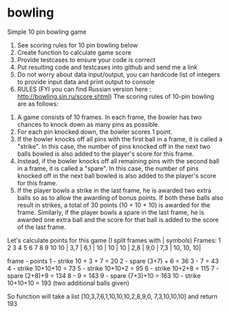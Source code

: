 # bowling
Simple 10 pin bowling game

1. See scoring rules for 10 pin bowling below
2. Create function to calculate game score
3. Provide testcases to ensure your code is correct
4. Put resulting code and testcases into github and send me a link
5. Do not worry about data input/output, you can hardcode list of
integers to provide input data and print output to console
6. RULES (FYI you can find Russian version here :
http://bowling.sin.ru/score.shtml)
The scoring rules of 10-pin bowling are as follows:

1) A game consists of 10 frames. In each frame, the bowler has two
chances to knock down as many pins as possible.
2) For each pin knocked down, the bowler scores 1 point.
3) If the bowler knocks off all pins with the first ball in a frame,
it is called a "strike". In this case, the number of pins knocked off
in the next two balls bowled is also added to the player's score for
this frame.
4) Instead, if the bowler knocks off all remaining pins with the
second ball in a frame, it is called a "spare". In this case, the
number of pins knocked off in the next ball bowled is also added to
the player's score for this frame.
5) If the player bowls a strike in the last frame, he is awarded two
extra balls so as to allow the awarding of bonus points. If both these
balls also result in strikes, a total of 30 points (10 + 10 + 10) is
awarded for the frame. Similarly, if the player bowls a spare in the
last frame, he is awarded one extra ball and the score for that ball
is added to the score of the last frame.

Let's calculate points for this game (I split frames with | symbols)
Frames:
    1     2     3    4    5     6    7     8     9        10
    10 | 3,7 | 6,1 | 10 | 10 | 10 | 2,8 | 9,0 | 7,3 | 10, 10, 10|

frame   -  points
1 -   strike 10 + 3 + 7 = 20
2 -   spare  (3+7) + 6 = 36
3 -   7                           = 43
4 -   strike 10+10+10 = 73
5 -   strike 10+10+2   = 95
6 -   strike 10+2+8     = 115
7 -   spare (2+8)+9     = 134
8 -   9                           = 143
9 -   spare (7+3)+10   = 163
10 -  strike 10+10+10  = 193 (two additional balls given)

So function will take a list
[10,3,7,6,1,10,10,10,2,8,9,0,
7,3,10,10,10] and return 193
